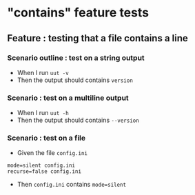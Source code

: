# "contains" feature tests

## Feature : testing that a file contains a line

### Scenario outline : test on a string output

  - When I run `uut -v`
  - Then the output should contains `version`

### Scenario : test on a multiline output

  - When I run `uut -h`
  - Then the output should contains `--version`

### Scenario : test on a file

  - Given the file `config.ini` 
  ```
  mode=silent config.ini
  recurse=false config.ini
  ```
  - Then `config.ini` contains `mode=silent`

 
